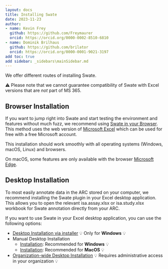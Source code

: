 ```yaml
---
layout: docs
title: Installing Swate
date: 2023-11-23
author: 
- name: Kevin Frey
  github: https://github.com/Freymaurer
  orcid: https://orcid.org/0000-0002-8510-6810
- name: Dominik Brilhaus
  github: https://github.com/brilator
  orcid: https://orcid.org/0000-0001-9021-3197
add toc: true
add sidebar: _sidebars\mainSidebar.md
---
```


We offer different routes of installing Swate.

:warning: Please note that we cannot guarantee compatibility of Swate with Excel versions that are *not* part of MS 365.

## Browser Installation

If you want to jump right into Swate and start testing the environment and features without much fuzz, we recommend using [Swate in your Browser](./swate_installation_browser.html). This method uses the web version of [Microsoft Excel](https://www.office.com/) which can be used for free with a free Microsoft account.

This installation should work smoothly with all operating systems (Windows, macOS, Linux) and browsers.

On macOS, some features are only available with the browser [Microsoft Edge](https://www.microsoft.com/edge/).

## Desktop Installation

To most easily annotate data in the ARC stored on your computer, we recommend installing the Swate plugin in your Excel desktop application. This allows you to open the relevant isa.assay.xlsx or isa.study.xlsx workbook for Swate annotation directly from your ARC.



If you want to use Swate in your Excel desktop application, you can use the following options:

- [Desktop Installation via installer](./swate_installation_desktop.html) :bulb: Only for **Windows** :bulb:
- Manual Desktop Installation
  - [Installation](./swate_installation_manual.html): Recommended for **Windows** :bulb: 
  - [Installation](./swate_installation_manual_macos.html): Recommended for **MacOS** :bulb: 
- [Organization-wide Desktop Installation](./swate_installation_organization.html) :bulb: Requires administrative access in your organization :bulb:

